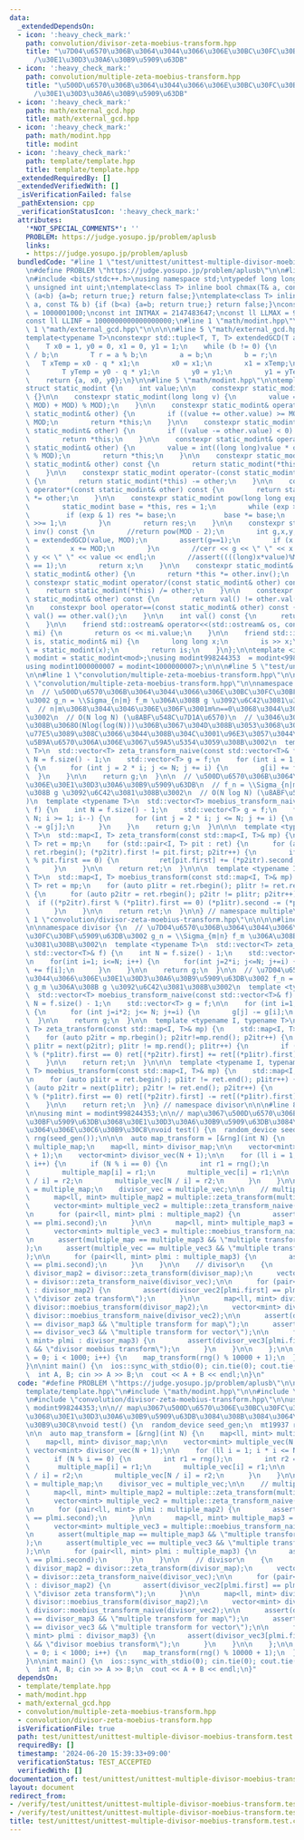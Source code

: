 ```yaml
---
data:
  _extendedDependsOn:
  - icon: ':heavy_check_mark:'
    path: convolution/divisor-zeta-moebius-transform.hpp
    title: "\u7D04\u6570\u306B\u3064\u3044\u3066\u306E\u30BC\u30FC\u30BF\u5909\u63DB\
      /\u30E1\u30D3\u30A6\u30B9\u5909\u63DB"
  - icon: ':heavy_check_mark:'
    path: convolution/multiple-zeta-moebius-transform.hpp
    title: "\u500D\u6570\u306B\u3064\u3044\u3066\u306E\u30BC\u30FC\u30BF\u5909\u63DB\
      /\u30E1\u30D3\u30A6\u30B9\u5909\u63DB"
  - icon: ':heavy_check_mark:'
    path: math/external_gcd.hpp
    title: math/external_gcd.hpp
  - icon: ':heavy_check_mark:'
    path: math/modint.hpp
    title: modint
  - icon: ':heavy_check_mark:'
    path: template/template.hpp
    title: template/template.hpp
  _extendedRequiredBy: []
  _extendedVerifiedWith: []
  _isVerificationFailed: false
  _pathExtension: cpp
  _verificationStatusIcon: ':heavy_check_mark:'
  attributes:
    '*NOT_SPECIAL_COMMENTS*': ''
    PROBLEM: https://judge.yosupo.jp/problem/aplusb
    links:
    - https://judge.yosupo.jp/problem/aplusb
  bundledCode: "#line 1 \"test/unittest/unittest-multiple-divisor-moebius-transform.test.cpp\"\
    \n#define PROBLEM \"https://judge.yosupo.jp/problem/aplusb\"\n\n#line 1 \"template/template.hpp\"\
    \n#include <bits/stdc++.h>\nusing namespace std;\ntypedef long long ll;\ntypedef\
    \ unsigned int uint;\ntemplate<class T> inline bool chmax(T& a, const T& b) {if\
    \ (a<b) {a=b; return true;} return false;}\ntemplate<class T> inline bool chmin(T&\
    \ a, const T& b) {if (b<a) {a=b; return true;} return false;}\nconst int INTINF\
    \ = 1000001000;\nconst int INTMAX = 2147483647;\nconst ll LLMAX = 9223372036854775807;\n\
    const ll LLINF = 1000000000000000000;\n#line 1 \"math/modint.hpp\"\n\n\n\n#line\
    \ 1 \"math/external_gcd.hpp\"\n\n\n\n#line 5 \"math/external_gcd.hpp\"\n\n// g,x,y\n\
    template<typename T>\nconstexpr std::tuple<T, T, T> extendedGCD(T a, T b) {\n\
    \    T x0 = 1, y0 = 0, x1 = 0, y1 = 1;\n    while (b != 0) {\n        T q = a\
    \ / b;\n        T r = a % b;\n        a = b;\n        b = r;\n        \n     \
    \   T xTemp = x0 - q * x1;\n        x0 = x1;\n        x1 = xTemp;\n        \n\
    \        T yTemp = y0 - q * y1;\n        y0 = y1;\n        y1 = yTemp;\n    }\n\
    \    return {a, x0, y0};\n}\n\n#line 5 \"math/modint.hpp\"\n\ntemplate<int MOD>\n\
    struct static_modint {\n    int value;\n\n    constexpr static_modint() : value(0)\
    \ {}\n\n    constexpr static_modint(long long v) {\n        value = int(((v %\
    \ MOD) + MOD) % MOD);\n    }\n\n    constexpr static_modint& operator+=(const\
    \ static_modint& other) {\n        if ((value += other.value) >= MOD) value -=\
    \ MOD;\n        return *this;\n    }\n\n    constexpr static_modint& operator-=(const\
    \ static_modint& other) {\n        if ((value -= other.value) < 0) value += MOD;\n\
    \        return *this;\n    }\n\n    constexpr static_modint& operator*=(const\
    \ static_modint& other) {\n        value = int((long long)value * other.value\
    \ % MOD);\n        return *this;\n    }\n\n    constexpr static_modint operator+(const\
    \ static_modint& other) const {\n        return static_modint(*this) += other;\n\
    \    }\n\n    constexpr static_modint operator-(const static_modint& other) const\
    \ {\n        return static_modint(*this) -= other;\n    }\n\n    constexpr static_modint\
    \ operator*(const static_modint& other) const {\n        return static_modint(*this)\
    \ *= other;\n    }\n\n    constexpr static_modint pow(long long exp) const {\n\
    \        static_modint base = *this, res = 1;\n        while (exp > 0) {\n   \
    \         if (exp & 1) res *= base;\n            base *= base;\n            exp\
    \ >>= 1;\n        }\n        return res;\n    }\n\n    constexpr static_modint\
    \ inv() const {\n        //return pow(MOD - 2);\n        int g,x,y;\n        tie(g,x,y)\
    \ = extendedGCD(value, MOD);\n        assert(g==1);\n        if (x < 0) {\n  \
    \          x += MOD;\n        }\n        //cerr << g << \" \" << x << \" \" <<\
    \ y << \" \" << value << endl;\n        //assert((((long)x*value)%MOD + MOD)%MOD\
    \ == 1);\n        return x;\n    }\n\n    constexpr static_modint& operator/=(const\
    \ static_modint& other) {\n        return *this *= other.inv();\n    }\n\n   \
    \ constexpr static_modint operator/(const static_modint& other) const {\n    \
    \    return static_modint(*this) /= other;\n    }\n\n    constexpr bool operator!=(const\
    \ static_modint& other) const {\n        return val() != other.val();\n    }\n\
    \n    constexpr bool operator==(const static_modint& other) const {\n        return\
    \ val() == other.val();\n    }\n\n    int val() const {\n      return this->value;\n\
    \    }\n\n    friend std::ostream& operator<<(std::ostream& os, const static_modint&\
    \ mi) {\n        return os << mi.value;\n    }\n\n    friend std::istream& operator>>(std::istream&\
    \ is, static_modint& mi) {\n        long long x;\n        is >> x;\n        mi\
    \ = static_modint(x);\n        return is;\n    }\n};\n\ntemplate <int mod>\nusing\
    \ modint = static_modint<mod>;\nusing modint998244353  = modint<998244353>;\n\
    using modint1000000007 = modint<1000000007>;\n\n\n#line 5 \"test/unittest/unittest-multiple-divisor-moebius-transform.test.cpp\"\
    \n\n#line 1 \"convolution/multiple-zeta-moebius-transform.hpp\"\n\n\n\n#line 5\
    \ \"convolution/multiple-zeta-moebius-transform.hpp\"\n\nnamespace multiple {\n\
    \n  // \u500D\u6570\u306B\u3064\u3044\u3066\u306E\u30BC\u30FC\u30BF\u5909\u63DB\
    \u3002 g_n = \\Sigma_{n|m} f_m \u306A\u308B g \u3092\u6C42\u3081\u308B\u3002\n\
    \  // n|m\u3068\u3044\u3046\u306E\u306F\u3001m%n==0\u3068\u3044\u3046\u610F\u5473\
    \u3002\n  // O(N log N) (\u8ABF\u548C\u7D1A\u6570)\n  // \u3046\u307E\u304F\u3084\
    \u308B\u3068O(Nlog(log(N)))\u306B\u3067\u304D\u308B\u3053\u3068\u304C\u3088\u304F\
    \u77E5\u3089\u308C\u3066\u3044\u308B\u304C\u3001\u96E3\u3057\u3044\u3057log\u306F\
    \u5B9A\u6570\u306A\u306E\u3067\u59A5\u5354\u3059\u308B\u3002\n  template <typename\
    \ T>\n  std::vector<T> zeta_transform_naive(const std::vector<T>& f) {\n    int\
    \ N = f.size() - 1;\n    std::vector<T> g = f;\n    for (int i = 1; i <= N; i++)\
    \ {\n      for (int j = 2 * i; j <= N; j += i) {\n        g[i] += f[j];\n    \
    \  }\n    }\n\n    return g;\n  }\n\n  // \u500D\u6570\u306B\u3064\u3044\u3066\
    \u306E\u30E1\u30D3\u30A6\u30B9\u5909\u63DB\n  // f_n = \\Sigma_{n|m} g_m \u306A\
    \u308B g \u3092\u6C42\u3081\u308B\u3002\n  // O(N log N) (\u8ABF\u548C\u7D1A\u6570\
    )\n  template <typename T>\n  std::vector<T> moebius_transform_naive(const std::vector<T>&\
    \ f) {\n    int N = f.size() - 1;\n    std::vector<T> g = f;\n    for (int i =\
    \ N; i >= 1; i--) {\n      for (int j = 2 * i; j <= N; j += i) {\n        g[i]\
    \ -= g[j];\n      }\n    }\n    return g;\n  }\n\n\n  template <typename I, typename\
    \ T>\n  std::map<I, T> zeta_transform(const std::map<I, T>& mp) {\n    std::map<I,\
    \ T> ret = mp;\n    for (std::pair<I, T> pit : ret) {\n      for (auto p2itr =\
    \ ret.rbegin(); (*p2itr).first != pit.first; p2itr++) {\n        if ((*p2itr).first\
    \ % pit.first == 0) {\n          ret[pit.first] += (*p2itr).second;\n        }\n\
    \      }\n    }\n\n    return ret;\n  }\n\n\n  template <typename I, typename\
    \ T>\n  std::map<I, T> moebius_transform(const std::map<I, T>& mp) {\n    std::map<I,\
    \ T> ret = mp;\n    for (auto p1itr = ret.rbegin(); p1itr != ret.rend(); p1itr++)\
    \ {\n      for (auto p2itr = ret.rbegin(); p2itr != p1itr; p2itr++) {\n      \
    \  if ((*p2itr).first % (*p1itr).first == 0) (*p1itr).second -= (*p2itr).second;\n\
    \      }\n    }\n\n    return ret;\n  }\n\n} // namespace multiple\n\n\n#line\
    \ 1 \"convolution/divisor-zeta-moebius-transform.hpp\"\n\n\n\n#line 5 \"convolution/divisor-zeta-moebius-transform.hpp\"\
    \n\nnamespace divisor {\n  // \u7D04\u6570\u306B\u3064\u3044\u3066\u306E\u30BC\
    \u30FC\u30BF\u5909\u63DB\u3002 g_n = \\Sigma_{m|n} f_m \u306A\u308B g \u3092\u6C42\
    \u3081\u308B\u3002\n  template <typename T>\n  std::vector<T> zeta_transform_naive(const\
    \ std::vector<T>& f) {\n    int N = f.size() - 1;\n    std::vector<T> g = f;\n\
    \n    for(int i=1; i<=N; i++) {\n      for(int j=2*i; j<=N; j+=i) {\n        g[j]\
    \ += f[i];\n      }\n    }\n\n    return g;\n  }\n\n  // \u7D04\u6570\u306B\u3064\
    \u3044\u3066\u306E\u30E1\u30D3\u30A6\u30B9\u5909\u63DB\u3002 f_n = \\Sigma_{m|n}\
    \ g_m \u306A\u308B g \u3092\u6C42\u3081\u308B\u3002\n  template <typename T>\n\
    \  std::vector<T> moebius_transform_naive(const std::vector<T>& f) {\n    int\
    \ N = f.size() - 1;\n    std::vector<T> g = f;\n\n    for (int i=1; i<=N; i++)\
    \ {\n      for (int j=i*2; j<= N; j+=i) {\n        g[j] -= g[i];\n      }\n  \
    \  }\n\n    return g;\n  }\n\n  template <typename I, typename T>\n  std::map<I,\
    \ T> zeta_transform(const std::map<I, T>& mp) {\n    std::map<I, T> ret = mp;\n\
    \    for (auto p2itr = mp.rbegin(); p2itr!=mp.rend(); p2itr++) {\n      for (auto\
    \ p1itr = next(p2itr); p1itr != mp.rend(); p1itr++) {\n        if ((*p2itr).first\
    \ % (*p1itr).first == 0) ret[(*p2itr).first] += ret[(*p1itr).first];\n      }\n\
    \    }\n\n    return ret;\n  }\n\n\n  template <typename I, typename T>\n  std::map<I,\
    \ T> moebius_transform(const std::map<I, T>& mp) {\n    std::map<I, T> ret = mp;\n\
    \n    for (auto p1itr = ret.begin(); p1itr != ret.end(); p1itr++) {\n      for\
    \ (auto p2itr = next(p1itr); p2itr != ret.end(); p2itr++) {\n        if ( (*p2itr).first\
    \ % (*p1itr).first == 0) ret[(*p2itr).first] -= ret[(*p1itr).first];\n      }\n\
    \    }\n\n    return ret;\n  }\n} // namespace divisor\n\n\n#line 8 \"test/unittest/unittest-multiple-divisor-moebius-transform.test.cpp\"\
    \n\nusing mint = modint998244353;\n\n// map\u3067\u500D\u6570\u306E\u30BC\u30FC\
    \u30BF\u5909\u63DB\u3068\u30E1\u30D3\u30A6\u30B9\u5909\u63DB\u3084\u308B\u3084\
    \u3064\u306E\u30C6\u30B9\u30C8\nvoid test() {\n  random_device seed_gen;\n  mt19937\
    \ rng(seed_gen());\n\n\n  auto map_transform = [&rng](int N) {\n    map<ll, mint>\
    \ multiple_map;\n    map<ll, mint> divisor_map;\n\n    vector<mint> multiple_vec(N\
    \ + 1);\n    vector<mint> divisor_vec(N + 1);\n\n    for (ll i = 1; i * i <= N;\
    \ i++) {\n      if (N % i == 0) {\n        int r1 = rng();\n        int r2 = rng();\n\
    \        multiple_map[i] = r1;\n        multiple_vec[i] = r1;\n\n        multiple_map[N\
    \ / i] = r2;\n        multiple_vec[N / i] = r2;\n      }\n    }\n\n    divisor_map\
    \ = multiple_map;\n    divisor_vec = multiple_vec;\n\n    // multiple\n    {\n\
    \      map<ll, mint> multiple_map2 = multiple::zeta_transform(multiple_map);\n\
    \      vector<mint> multiple_vec2 = multiple::zeta_transform_naive(multiple_vec);\n\
    \n      for (pair<ll, mint> plmi : multiple_map2) {\n        assert(multiple_vec2[plmi.first]\
    \ == plmi.second);\n      }\n\n      map<ll, mint> multiple_map3 = multiple::moebius_transform(multiple_map2);\n\
    \      vector<mint> multiple_vec3 = multiple::moebius_transform_naive(multiple_vec2);\n\
    \n      assert(multiple_map == multiple_map3 && \"multiple transform for map\"\
    );\n      assert(multiple_vec == multiple_vec3 && \"multiple transform for vector\"\
    );\n\n      for (pair<ll, mint> plmi : multiple_map3) {\n        assert(multiple_vec3[plmi.first]\
    \ == plmi.second);\n      }\n    }\n\n    // divisor\n    {\n      map<ll, mint>\
    \ divisor_map2 = divisor::zeta_transform(divisor_map);\n      vector<mint> divisor_vec2\
    \ = divisor::zeta_transform_naive(divisor_vec);\n\n      for (pair<ll, mint> plmi\
    \ : divisor_map2) {\n        assert(divisor_vec2[plmi.first] == plmi.second &&\
    \ \"divisor zeta transform\");\n      }\n\n      map<ll, mint> divisor_map3 =\
    \ divisor::moebius_transform(divisor_map2);\n      vector<mint> divisor_vec3 =\
    \ divisor::moebius_transform_naive(divisor_vec2);\n\n      assert(divisor_map\
    \ == divisor_map3 && \"multiple transform for map\");\n      assert(divisor_vec\
    \ == divisor_vec3 && \"multiple transform for vector\");\n\n      for (pair<ll,\
    \ mint> plmi : divisor_map3) {\n        assert(divisor_vec3[plmi.first] == plmi.second\
    \ && \"divisor moebius transform\");\n      }\n    }\n\n    };\n\n  for (int i\
    \ = 0; i < 1000; i++) {\n    map_transform(rng() % 10000 + 1);\n  }\n  return;\n\
    }\n\nint main() {\n  ios::sync_with_stdio(0); cin.tie(0); cout.tie(0);\n  test();\n\
    \  int A, B; cin >> A >> B;\n  cout << A + B << endl;\n}\n"
  code: "#define PROBLEM \"https://judge.yosupo.jp/problem/aplusb\"\n\n#include \"\
    template/template.hpp\"\n#include \"math/modint.hpp\"\n\n#include \"convolution/multiple-zeta-moebius-transform.hpp\"\
    \n#include \"convolution/divisor-zeta-moebius-transform.hpp\"\n\nusing mint =\
    \ modint998244353;\n\n// map\u3067\u500D\u6570\u306E\u30BC\u30FC\u30BF\u5909\u63DB\
    \u3068\u30E1\u30D3\u30A6\u30B9\u5909\u63DB\u3084\u308B\u3084\u3064\u306E\u30C6\
    \u30B9\u30C8\nvoid test() {\n  random_device seed_gen;\n  mt19937 rng(seed_gen());\n\
    \n\n  auto map_transform = [&rng](int N) {\n    map<ll, mint> multiple_map;\n\
    \    map<ll, mint> divisor_map;\n\n    vector<mint> multiple_vec(N + 1);\n   \
    \ vector<mint> divisor_vec(N + 1);\n\n    for (ll i = 1; i * i <= N; i++) {\n\
    \      if (N % i == 0) {\n        int r1 = rng();\n        int r2 = rng();\n \
    \       multiple_map[i] = r1;\n        multiple_vec[i] = r1;\n\n        multiple_map[N\
    \ / i] = r2;\n        multiple_vec[N / i] = r2;\n      }\n    }\n\n    divisor_map\
    \ = multiple_map;\n    divisor_vec = multiple_vec;\n\n    // multiple\n    {\n\
    \      map<ll, mint> multiple_map2 = multiple::zeta_transform(multiple_map);\n\
    \      vector<mint> multiple_vec2 = multiple::zeta_transform_naive(multiple_vec);\n\
    \n      for (pair<ll, mint> plmi : multiple_map2) {\n        assert(multiple_vec2[plmi.first]\
    \ == plmi.second);\n      }\n\n      map<ll, mint> multiple_map3 = multiple::moebius_transform(multiple_map2);\n\
    \      vector<mint> multiple_vec3 = multiple::moebius_transform_naive(multiple_vec2);\n\
    \n      assert(multiple_map == multiple_map3 && \"multiple transform for map\"\
    );\n      assert(multiple_vec == multiple_vec3 && \"multiple transform for vector\"\
    );\n\n      for (pair<ll, mint> plmi : multiple_map3) {\n        assert(multiple_vec3[plmi.first]\
    \ == plmi.second);\n      }\n    }\n\n    // divisor\n    {\n      map<ll, mint>\
    \ divisor_map2 = divisor::zeta_transform(divisor_map);\n      vector<mint> divisor_vec2\
    \ = divisor::zeta_transform_naive(divisor_vec);\n\n      for (pair<ll, mint> plmi\
    \ : divisor_map2) {\n        assert(divisor_vec2[plmi.first] == plmi.second &&\
    \ \"divisor zeta transform\");\n      }\n\n      map<ll, mint> divisor_map3 =\
    \ divisor::moebius_transform(divisor_map2);\n      vector<mint> divisor_vec3 =\
    \ divisor::moebius_transform_naive(divisor_vec2);\n\n      assert(divisor_map\
    \ == divisor_map3 && \"multiple transform for map\");\n      assert(divisor_vec\
    \ == divisor_vec3 && \"multiple transform for vector\");\n\n      for (pair<ll,\
    \ mint> plmi : divisor_map3) {\n        assert(divisor_vec3[plmi.first] == plmi.second\
    \ && \"divisor moebius transform\");\n      }\n    }\n\n    };\n\n  for (int i\
    \ = 0; i < 1000; i++) {\n    map_transform(rng() % 10000 + 1);\n  }\n  return;\n\
    }\n\nint main() {\n  ios::sync_with_stdio(0); cin.tie(0); cout.tie(0);\n  test();\n\
    \  int A, B; cin >> A >> B;\n  cout << A + B << endl;\n}"
  dependsOn:
  - template/template.hpp
  - math/modint.hpp
  - math/external_gcd.hpp
  - convolution/multiple-zeta-moebius-transform.hpp
  - convolution/divisor-zeta-moebius-transform.hpp
  isVerificationFile: true
  path: test/unittest/unittest-multiple-divisor-moebius-transform.test.cpp
  requiredBy: []
  timestamp: '2024-06-20 15:39:33+09:00'
  verificationStatus: TEST_ACCEPTED
  verifiedWith: []
documentation_of: test/unittest/unittest-multiple-divisor-moebius-transform.test.cpp
layout: document
redirect_from:
- /verify/test/unittest/unittest-multiple-divisor-moebius-transform.test.cpp
- /verify/test/unittest/unittest-multiple-divisor-moebius-transform.test.cpp.html
title: test/unittest/unittest-multiple-divisor-moebius-transform.test.cpp
---
```


